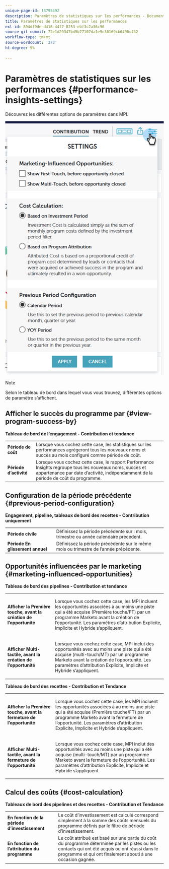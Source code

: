 ```yaml
---
unique-page-id: 13795492
description: Paramètres de statistiques sur les performances - Documents Marketo - Documentation du produit
title: Paramètres de statistiques sur les performances
exl-id: 894df9de-d416-44f7-8253-ebf3c2a36c90
source-git-commit: 72e1d29347bd5b77107da1e9c30169cb6490c432
workflow-type: tm+mt
source-wordcount: '373'
ht-degree: 9%

---
```


# Paramètres de statistiques sur les performances {#performance-insights-settings}

Découvrez les différentes options de paramètres dans MPI.

![](assets/1-3.png)

>[!NOTE]
>
>Selon le tableau de bord dans lequel vous vous trouvez, différentes options de paramètre s’affichent.

## Afficher le succès du programme par {#view-program-success-by}

**Tableau de bord de l’engagement - Contribution et tendance**

<table> 
 <tbody> 
  <tr> 
   <td><strong>Période de coût</strong></td> 
   <td>Lorsque vous cochez cette case, les statistiques sur les performances agrégeront tous les nouveaux noms et succès au mois configuré comme période de coût.</td> 
  </tr> 
  <tr> 
   <td><strong>Période d’activité</strong></td> 
   <td>Lorsque vous cochez cette case, le rapport Performance Insights regroupe tous les nouveaux noms, succès et appartenance par date d’activité, indépendamment de la période de coût du programme.</td> 
  </tr> 
 </tbody> 
</table>

## Configuration de la période précédente {#previous-period-configuration}

**Engagement, pipeline, tableaux de bord des recettes - Contribution uniquement**

<table> 
 <tbody> 
  <tr> 
   <td><strong>Période civile</strong></td> 
   <td>Définissez la période précédente sur : mois, trimestre ou année calendaire précédent.</td> 
  </tr> 
  <tr> 
   <td><strong>Période En glissement annuel</strong></td> 
   <td>Définissez la période précédente sur le même mois ou trimestre de l’année précédente.</td> 
  </tr> 
 </tbody> 
</table>

## Opportunités influencées par le marketing {#marketing-influenced-opportunities}

**Tableau de bord des pipelines - Contribution et tendance**

<table> 
 <tbody> 
  <tr> 
   <td><strong>Afficher la Première touche, avant la création de l’opportunité</strong></td> 
   <td><p>Lorsque vous cochez cette case, les MPI incluent les opportunités associées à au moins une piste qui a été acquise (Première touche/FT) par un programme Marketo avant la création de l’opportunité. Les paramètres d’attribution Explicite, Implicite et Hybride s’appliquent.</p></td> 
  </tr> 
  <tr> 
   <td><strong>Afficher Multi-tactile, avant la création de l’opportunité</strong></td> 
   <td><p>Lorsque vous cochez cette case, MPI inclut des opportunités avec au moins une piste qui a été acquise (multi-touch/MT) par un programme Marketo avant la création de l’opportunité. Les paramètres d’attribution Explicite, Implicite et Hybride s’appliquent.</p></td> 
  </tr> 
 </tbody> 
</table>

**Tableau de bord des recettes - Contribution et Tendance**

<table> 
 <tbody> 
  <tr> 
   <td><strong>Afficher la Première touche, avant la fermeture de l’opportunité</strong></td> 
   <td><p>Lorsque vous cochez cette case, les MPI incluent les opportunités associées à au moins une piste qui a été acquise (Première touche/FT) par un programme Marketo avant la fermeture de l’opportunité. Les paramètres d’attribution Explicite, Implicite et Hybride s’appliquent.</p></td> 
  </tr> 
  <tr> 
   <td><strong>Afficher Multi-tactile, avant la fermeture de l’opportunité</strong></td> 
   <td><p>Lorsque vous cochez cette case, MPI inclut des opportunités avec au moins une piste qui a été acquise (multi-touch/MT) par un programme Marketo avant la fermeture de l’opportunité. Les paramètres d’attribution Explicite, Implicite et Hybride s’appliquent.</p></td> 
  </tr> 
 </tbody> 
</table>

## Calcul des coûts {#cost-calculation}

**Tableaux de bord des pipelines et des recettes - Contribution et Tendance**

<table> 
 <tbody> 
  <tr> 
   <td><strong>En fonction de la période d’investissement</strong></td> 
   <td>Le coût d’investissement est calculé correspond simplement à la somme des coûts mensuels du programme définis par le filtre de période d’investissement.</td> 
  </tr> 
  <tr> 
   <td><strong>En fonction de l’attribution du programme</strong></td> 
   <td>Le coût attribué est basé sur une partie du coût du programme déterminée par les pistes ou les contacts qui ont été acquis ou ont réussi dans le programme et qui ont finalement abouti à une occasion gagnée.</td> 
  </tr> 
 </tbody> 
</table>
